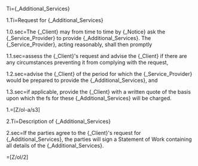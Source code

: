 Ti={_Additional_Services}

1.Ti=Request for {_Additional_Services}

1.0.sec=The {_Client} may from time to time by {_Notice} ask the {_Service_Provider} to provide {_Additional_Services}. The {_Service_Provider}, acting reasonably, shall then promptly

1.1.sec=assess the {_Client}'s request and advise the {_Client} if there are any circumstances preventing it from complying with the request,

1.2.sec=advise the {_Client} of the period for which the {_Service_Provider} would be prepared to provide the {_Additional_Services}, and

1.3.sec=if applicable, provide the {_Client} with a written quote of the basis upon which the fs for these {_Additional_Services} will be charged.

1.=[Z/ol-a/s3]

2.Ti=Description of {_Additional_Services}

2.sec=If the parties agree to the {_Client}'s request for {_Additional_Services}, the parties will sign a Statement of Work containing all details of the {_Additional_Services}.

=[Z/ol/2]
